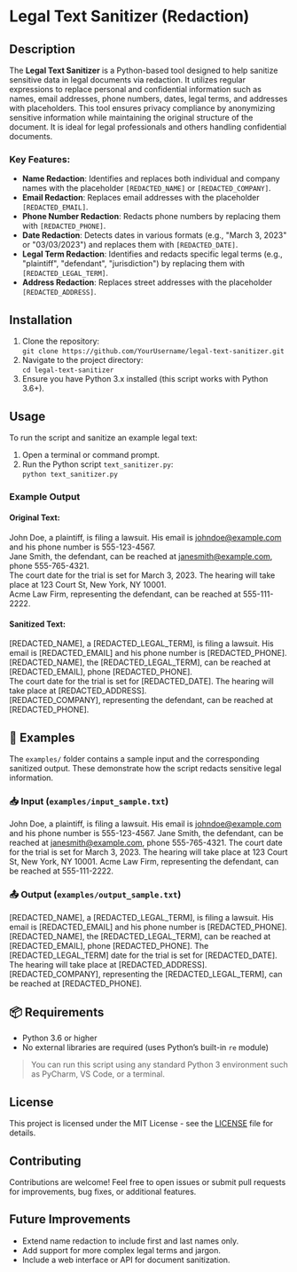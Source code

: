 # Legal Text Sanitizer (Redaction) 

## Description  
The **Legal Text Sanitizer** is a Python-based tool designed to help sanitize sensitive data in legal documents via redaction. It utilizes regular expressions to replace personal and confidential information such as names, email addresses, phone numbers, dates, legal terms, and addresses with placeholders. This tool ensures privacy compliance by anonymizing sensitive information while maintaining the original structure of the document. It is ideal for legal professionals and others handling confidential documents.  

### Key Features:  
- **Name Redaction**: Identifies and replaces both individual and company names with the placeholder `[REDACTED_NAME]` or `[REDACTED_COMPANY]`.  
- **Email Redaction**: Replaces email addresses with the placeholder `[REDACTED_EMAIL]`.  
- **Phone Number Redaction**: Redacts phone numbers by replacing them with `[REDACTED_PHONE]`.  
- **Date Redaction**: Detects dates in various formats (e.g., "March 3, 2023" or "03/03/2023") and replaces them with `[REDACTED_DATE]`.  
- **Legal Term Redaction**: Identifies and redacts specific legal terms (e.g., "plaintiff", "defendant", "jurisdiction") by replacing them with `[REDACTED_LEGAL_TERM]`.  
- **Address Redaction**: Replaces street addresses with the placeholder `[REDACTED_ADDRESS]`.  

## Installation  
1. Clone the repository:  
`git clone https://github.com/YourUsername/legal-text-sanitizer.git`  
2. Navigate to the project directory:  
`cd legal-text-sanitizer`  
3. Ensure you have Python 3.x installed (this script works with Python 3.6+).  

## Usage  
To run the script and sanitize an example legal text:  
1. Open a terminal or command prompt.  
2. Run the Python script `text_sanitizer.py`:  
`python text_sanitizer.py`  

### Example Output  
#### Original Text:  

John Doe, a plaintiff, is filing a lawsuit. His email is johndoe@example.com and his phone number is 555-123-4567.  
Jane Smith, the defendant, can be reached at janesmith@example.com, phone 555-765-4321.  
The court date for the trial is set for March 3, 2023. The hearing will take place at 123 Court St, New York, NY 10001.  
Acme Law Firm, representing the defendant, can be reached at 555-111-2222.

#### Sanitized Text:  

[REDACTED_NAME], a [REDACTED_LEGAL_TERM], is filing a lawsuit. His email is [REDACTED_EMAIL] and his phone number is [REDACTED_PHONE].  
[REDACTED_NAME], the [REDACTED_LEGAL_TERM], can be reached at [REDACTED_EMAIL], phone [REDACTED_PHONE].  
The court date for the trial is set for [REDACTED_DATE]. The hearing will take place at [REDACTED_ADDRESS].  
[REDACTED_COMPANY], representing the defendant, can be reached at [REDACTED_PHONE].

## 📁 Examples

The `examples/` folder contains a sample input and the corresponding sanitized output. These demonstrate how the script redacts sensitive legal information.

### 📥 Input (`examples/input_sample.txt`)
John Doe, a plaintiff, is filing a lawsuit. His email is johndoe@example.com and his phone number is 555-123-4567.
Jane Smith, the defendant, can be reached at janesmith@example.com, phone 555-765-4321.
The court date for the trial is set for March 3, 2023. The hearing will take place at 123 Court St, New York, NY 10001.
Acme Law Firm, representing the defendant, can be reached at 555-111-2222.

### 📤 Output (`examples/output_sample.txt`)
[REDACTED_NAME], a [REDACTED_LEGAL_TERM], is filing a lawsuit. His email is [REDACTED_EMAIL] and his phone number is [REDACTED_PHONE].
[REDACTED_NAME], the [REDACTED_LEGAL_TERM], can be reached at [REDACTED_EMAIL], phone [REDACTED_PHONE].
The [REDACTED_LEGAL_TERM] date for the trial is set for [REDACTED_DATE]. The hearing will take place at [REDACTED_ADDRESS].
[REDACTED_COMPANY], representing the [REDACTED_LEGAL_TERM], can be reached at [REDACTED_PHONE].

## 📦 Requirements

- Python 3.6 or higher  
- No external libraries are required (uses Python’s built-in `re` module)  

> You can run this script using any standard Python 3 environment such as PyCharm, VS Code, or a terminal.

## License  
This project is licensed under the MIT License - see the [LICENSE](LICENSE) file for details.  

## Contributing  
Contributions are welcome! Feel free to open issues or submit pull requests for improvements, bug fixes, or additional features.  

## Future Improvements  
- Extend name redaction to include first and last names only.  
- Add support for more complex legal terms and jargon.  
- Include a web interface or API for document sanitization.




